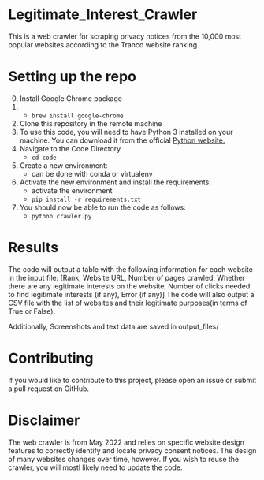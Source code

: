 # Legitimate_Interest_Crawler
This is a web crawler for scraping privacy notices from the 10,000 most popular websites according to the Tranco website ranking.


# Setting up the repo
0. Install Google Chrome package
1.  * `brew install google-chrome`
2. Clone this repository in the remote machine
3. To use this code, you will need to have Python 3 installed on your machine.
  You can download it from the official [Python website.](https://www.python.org/downloads/)
3. Navigate to the Code Directory
   * `cd code`
4. Create a new environment:
    - can be done with conda or virtualenv
5. Activate the new environment and install the requirements:
    - activate the environment
   * `pip install -r requirements.txt`
6. You should now be able to run the code as follows:
   * `python crawler.py` 
   

# Results
The code will output a table with the following information for each website in the input file:
    [Rank,
    Website URL,
    Number of pages crawled,
    Whether there are any legitimate interests on the website,
    Number of clicks needed to find legitimate interests (if any),
    Error (if any)]
The code will also output a CSV file with the list of websites and their legitimate  purposes(in terms of True or False).

Additionally, Screenshots and text data are saved in output_files/

# Contributing
If you would like to contribute to this project, please open an issue or submit a pull request on GitHub.

# Disclaimer
The web crawler is from May 2022 and relies on specific website design features to correctly identify and locate privacy consent notices. The design of many websites changes over time, however. If you wish to reuse the crawler, you will mostl likely need to update the code.
